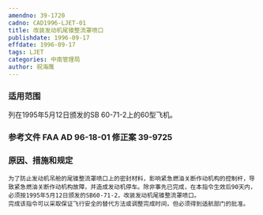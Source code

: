 ```yaml
---
amendno: 39-1720  
cadno: CAD1996-LJET-01  
title: 改装发动机尾锥整流罩喷口  
publishdate: 1996-09-17  
effdate: 1996-09-17  
tags: LJET  
categories: 中南管理局  
author: 祝海鹰  
---
```

  
### 适用范围  
列在1995年5月12日颁发的SB 60-71-2上的60型飞机。  
  
<!--more-->  
### 参考文件    FAA AD 96-18-01 修正案 39-9725  
  
### 原因、措施和规定  
    为了防止发动机吊舱的尾锥整流罩喷口上的密封材料，影响紧急燃油关断作动机构的控制杆，导致紧急燃油关断作动机构故障，并造成发动机停车。除非事先已完成，在本指令生效后90天内，必须按1995年5月12日颁发的SB60-71-2，改装发动机尾锥整流罩喷口。  
    完成该指令可以采取保证飞行安全的替代方法或调整完成时间，但必须得到适航部门的批准。  
